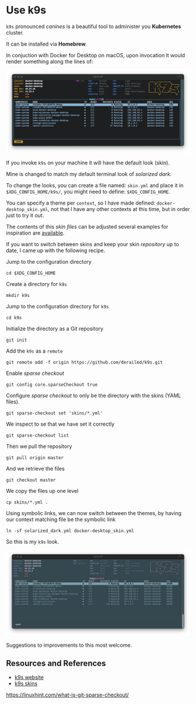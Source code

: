 # Use k9s

`k9s` pronounced _canines_ is a beautiful tool to administer you **Kubernetes** cluster.

It can be installed via **Homebrew**.

In conjuction with Docker for Desktop on macOS, upon invocation it would render something along the lines of:

![Screendump of k9s with Solarized Dark skin](k9s.png)

If you invoke `k9s` on your machine it will have the default look (skin).

Mine is changed to match my default terminal look of _solarized dark_.

To change the looks, you can create a file named: `skin.yml` and place it in `$XDG_CONFIG_HOME/k9s/`, you might need to define: `$XDG_CONFIG_HOME`.

You can specify a theme per `context`, so I have made defined: `docker-desktop_skin.yml`, not that I have any other contexts at this time, but in order just to try it out.

The contents of this _skin files_ can be adjusted several examples for inspiration are [available][skins].

If you want to switch between skins and keep your skin _repository_ up to date, I came up with the following recipe.

Jump to the configuration directory

```shell
cd $XDG_CONFIG_HOME
```

Create a directory for `k9s`

```
mkdir k9s
```

Jump to the configuration directory for `k9s`

```
cd k9s
```

Initialize the directory as a Git repository

```
git init
```

Add the `k9s` as a `remote`

```
git remote add -f origin https://github.com/derailed/k9s.git
```

Enable _sparse checkout_

```
git config core.sparseCheckout true
```

Configure _sparse checkout_ to only be the directory with the skins (YAML files).

```
git sparse-checkout set 'skins/*.yml'
```

We inspect to se that we have set it correctly

```
git sparse-checkout list
```

Then we pull the repository

```
git pull origin master
```

And we retrieve the files

```
git checkout master
```

We copy the files up one level

```
cp skins/*.yml .
```

Using symbolic links, we can now switch between the themes, by having our context matching file be the symbolic link

```
ln -sf solarized_dark.yml docker-desktop_skin.yml
```

So this is my `k9s` look.

![Screendump of k9s with Solarized Dark skin](docker-desktop_skin.png)

Suggestions to improvements to this most welcome.

## Resources and References

- [k9s website](https://k9scli.io/)
- [k9s skins][skins]

https://linuxhint.com/what-is-git-sparse-checkout/

[skins]: https://github.com/derailed/k9s/tree/master/skins
